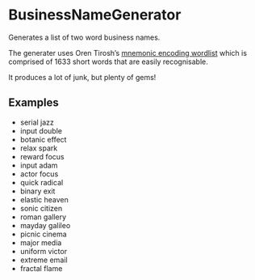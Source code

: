 BusinessNameGenerator
=====================
Generates a list of two word business names.

The generater uses Oren Tirosh’s [mnemonic encoding wordlist](http://web.archive.org/web/20090918202746/http://tothink.com/mnemonic/wordlist.html) which is comprised of 1633 short words that are easily recognisable.

It produces a lot of junk, but plenty of gems!

## Examples
* serial jazz
* input double
* botanic effect
* relax spark
* reward focus
* input adam
* actor focus
* quick radical
* binary exit
* elastic heaven
* sonic citizen
* roman gallery
* mayday galileo
* picnic cinema
* major media
* uniform victor
* extreme email
* fractal flame
